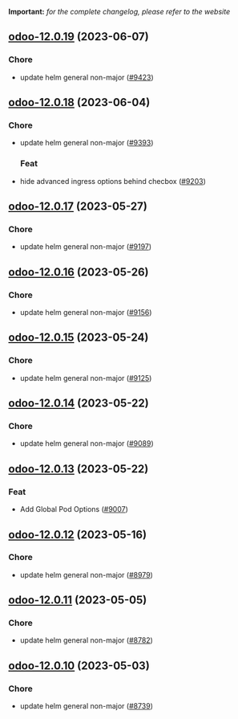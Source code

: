 **Important:**
*for the complete changelog, please refer to the website*




## [odoo-12.0.19](https://github.com/truecharts/charts/compare/odoo-12.0.18...odoo-12.0.19) (2023-06-07)

### Chore

- update helm general non-major ([#9423](https://github.com/truecharts/charts/issues/9423))
  
  


## [odoo-12.0.18](https://github.com/truecharts/charts/compare/odoo-12.0.17...odoo-12.0.18) (2023-06-04)

### Chore

- update helm general non-major ([#9393](https://github.com/truecharts/charts/issues/9393))
  
  ### Feat

- hide advanced ingress options behind checbox ([#9203](https://github.com/truecharts/charts/issues/9203))
  
  


## [odoo-12.0.17](https://github.com/truecharts/charts/compare/odoo-12.0.16...odoo-12.0.17) (2023-05-27)

### Chore

- update helm general non-major ([#9197](https://github.com/truecharts/charts/issues/9197))
  
  


## [odoo-12.0.16](https://github.com/truecharts/charts/compare/odoo-12.0.15...odoo-12.0.16) (2023-05-26)

### Chore

- update helm general non-major ([#9156](https://github.com/truecharts/charts/issues/9156))
  
  


## [odoo-12.0.15](https://github.com/truecharts/charts/compare/odoo-12.0.14...odoo-12.0.15) (2023-05-24)

### Chore

- update helm general non-major ([#9125](https://github.com/truecharts/charts/issues/9125))
  
  


## [odoo-12.0.14](https://github.com/truecharts/charts/compare/odoo-12.0.13...odoo-12.0.14) (2023-05-22)

### Chore

- update helm general non-major ([#9089](https://github.com/truecharts/charts/issues/9089))
  
  


## [odoo-12.0.13](https://github.com/truecharts/charts/compare/odoo-12.0.12...odoo-12.0.13) (2023-05-22)

### Feat

- Add Global Pod Options ([#9007](https://github.com/truecharts/charts/issues/9007))
  
  


## [odoo-12.0.12](https://github.com/truecharts/charts/compare/odoo-12.0.11...odoo-12.0.12) (2023-05-16)

### Chore

- update helm general non-major ([#8979](https://github.com/truecharts/charts/issues/8979))
  
  


## [odoo-12.0.11](https://github.com/truecharts/charts/compare/odoo-12.0.10...odoo-12.0.11) (2023-05-05)

### Chore

- update helm general non-major ([#8782](https://github.com/truecharts/charts/issues/8782))
  
  


## [odoo-12.0.10](https://github.com/truecharts/charts/compare/odoo-12.0.9...odoo-12.0.10) (2023-05-03)

### Chore

- update helm general non-major ([#8739](https://github.com/truecharts/charts/issues/8739))
  
  

